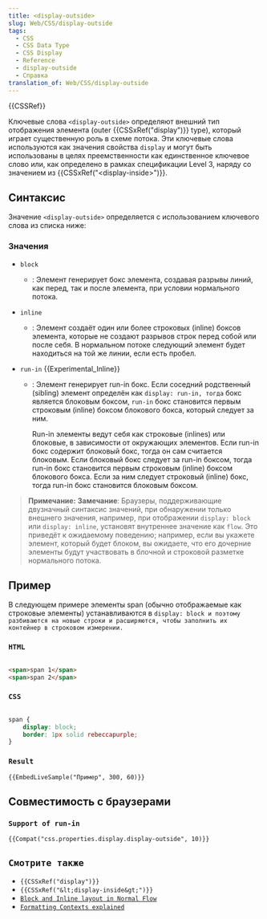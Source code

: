 ```yaml
---
title: <display-outside>
slug: Web/CSS/display-outside
tags:
  - CSS
  - CSS Data Type
  - CSS Display
  - Reference
  - display-outside
  - Справка
translation_of: Web/CSS/display-outside
---
```


{{CSSRef}}

Ключевые слова `<display-outside>` определяют внешний тип отображения элемента (outer {{CSSxRef("display")}} type), который играет существенную роль в схеме потока. Эти ключевые слова используются как значения свойства `display` и могут быть использованы в целях преемственности как единственное ключевое слово или, как определено в рамках спецификации Level 3, наряду со значением из {{CSSxRef("&lt;display-inside&gt;")}}.

## Синтаксис

Значение `<display-outside>` определяется с использованием ключевого слова из списка ниже:

### Значения

- `block`
  - : Элемент генерирует бокс элемента, создавая разрывы линий, как перед, так и после элемента, при условии нормального потока.
- `inline`
  - : Элемент создаёт один или более строковых (inline) боксов элемента, которые не создают разрывов строк перед собой или после себя. В нормальном потоке следующий элемент будет находиться на той же линии, если есть пробел.
- `run-in` {{Experimental_Inline}}

  - : Элемент генерирует run-in бокс. Если соседний родственный (sibling) элемент определён как `display: run-in, тогда` бокс является блоковым боксом, `run-in` бокс становится первым строковым (inline) боксом блокового бокса, который следует за ним.

    Run-in элементы ведут себя как строковые (inlines) или блоковые, в зависимости от окружающих элементов. Если run-in бокс содержит блоковый бокс, тогда он сам считается блоковым. Если блоковый бокс следует за run-in боксом, тогда run-in бокс становится первым строковым (inline) боксом блокового бокса. Если за ним следует строковый (inline) бокс, тогда run-in бокс становится блоковым боксом.

> **Примечание:** **Замечание**: Браузеры, поддерживающие двузначный синтаксис значений, при обнаружении только внешнего значения, например, при отображении `display: block` или `display: inline`, установят внутреннее значение как `flow`. Это приведёт к ожидаемому поведению; например, если вы укажете элемент, который будет блоком, вы ожидаете, что его дочерние элементы будут участвовать в блочной и строковой разметке нормального потока.

## Пример

В следующем примере элементы span (обычно отображаемые как строковые элементы) устанавливаются в `display: block и поэтому разбиваются на новые строки и расширяются, чтобы заполнить их контейнер в строковом измерении.`

### `HTML`

```html

<span>span 1</span>
<span>span 2</span>
```

### `CSS`

```css

span {
    display: block;
    border: 1px solid rebeccapurple;
}
```

### `Result`

`{{EmbedLiveSample("Пример", 300, 60)}}`

## Совместимость с браузерами

### `Support of run-in`

`{{Compat("css.properties.display.display-outside", 10)}}`

## `Смотрите также`

- `{{CSSxRef("display")}}`
- `{{CSSxRef("&lt;display-inside&gt;")}}`
- [`Block and Inline layout in Normal Flow`](/en-US/docs/Web/CSS/CSS_Flow_Layout/Block_and_Inline_Layout_in_Normal_Flow)
- [`Formatting Contexts explained`](/en-US/docs/Web/CSS/CSS_Flow_Layout/Formatting_Contexts_Explained)
